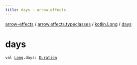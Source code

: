 ```yaml
---
title: days - arrow-effects
---
```


[arrow-effects](../../index.html) / [arrow.effects.typeclasses](../index.html) / [kotlin.Long](index.html) / [days](./days.html)

# days

`val `[`Long`](https://kotlinlang.org/api/latest/jvm/stdlib/kotlin/-long/index.html)`.days: `[`Duration`](../-duration/index.html)